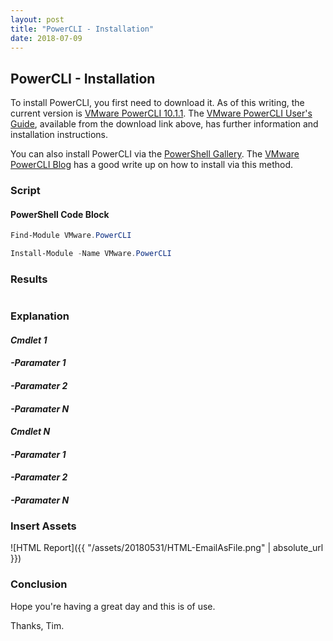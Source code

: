 ```yaml
---
layout: post
title: "PowerCLI - Installation"
date: 2018-07-09
---
```

## PowerCLI - Installation
To install PowerCLI, you first need to download it. As of this writing, the current version is [VMware PowerCLI 10.1.1](https://code.vmware.com/web/dp/tool/vmware-powercli/10.1.1).
The [VMware PowerCLI User's Guide](https://vdc-download.vmware.com/vmwb-repository/dcr-public/76e07a15-f457-47a0-a16c-0db7bd31bda8/9d37ff69-25de-45d9-80c1-16a1f429b86e/vmware-powercli-1011-user-guide.pdf), available from the download link above, has further information and installation instructions.

You can also install PowerCLI via the [PowerShell Gallery](https://www.powershellgallery.com/). The [VMware PowerCLI Blog](https://blogs.vmware.com/PowerCLI/2017/04/powercli-install-process-powershell-gallery.html) has a good write up on how to install via this method.

### Script
#### PowerShell Code Block
```PowerShell
Find-Module VMware.PowerCLI

Install-Module -Name VMware.PowerCLI
```

### Results
```PowerShell

```

### Explanation

#### *Cmdlet 1*

#### *-Paramater 1*

#### *-Paramater 2*

#### *-Paramater N*

#### *Cmdlet N*

#### *-Paramater 1*

#### *-Paramater 2*

#### *-Paramater N*



### Insert Assets
![HTML Report]({{ "/assets/20180531/HTML-EmailAsFile.png" | absolute_url }})

### Conclusion

Hope you're having a great day and this is of use.

Thanks, Tim.
